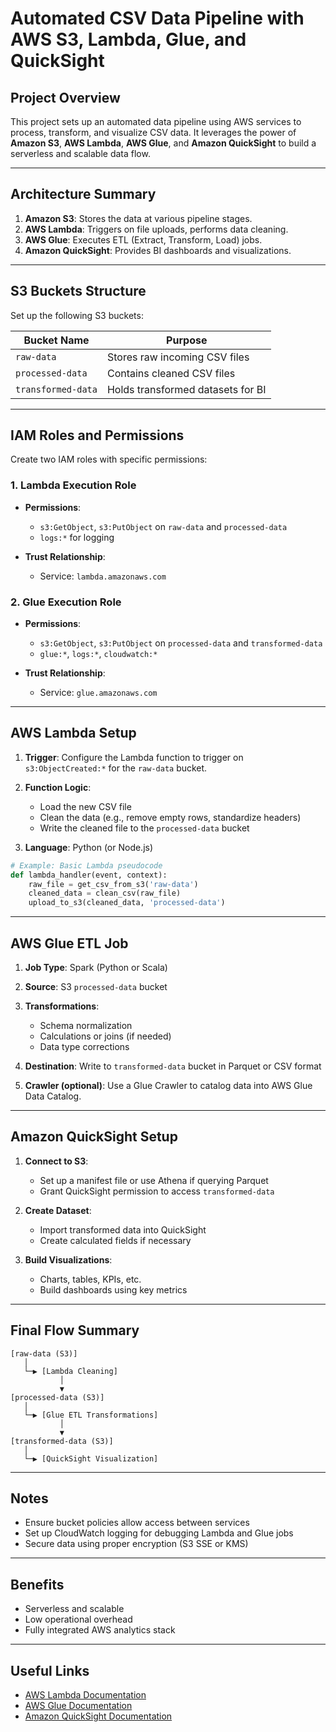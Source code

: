 # Automated CSV Data Pipeline with AWS S3, Lambda, Glue, and QuickSight

##  Project Overview

This project sets up an automated data pipeline using AWS services to process, transform, and visualize CSV data. It leverages the power of **Amazon S3**, **AWS Lambda**, **AWS Glue**, and **Amazon QuickSight** to build a serverless and scalable data flow.

---

##  Architecture Summary

1. **Amazon S3**: Stores the data at various pipeline stages.
2. **AWS Lambda**: Triggers on file uploads, performs data cleaning.
3. **AWS Glue**: Executes ETL (Extract, Transform, Load) jobs.
4. **Amazon QuickSight**: Provides BI dashboards and visualizations.

---

##  S3 Buckets Structure

Set up the following S3 buckets:

| Bucket Name         | Purpose                              |
|---------------------|--------------------------------------|
| `raw-data`          | Stores raw incoming CSV files        |
| `processed-data`    | Contains cleaned CSV files           |
| `transformed-data`  | Holds transformed datasets for BI    |

---

##  IAM Roles and Permissions

Create two IAM roles with specific permissions:

### 1. Lambda Execution Role

- **Permissions**:
  - `s3:GetObject`, `s3:PutObject` on `raw-data` and `processed-data`
  - `logs:*` for logging

- **Trust Relationship**:
  - Service: `lambda.amazonaws.com`

### 2. Glue Execution Role

- **Permissions**:
  - `s3:GetObject`, `s3:PutObject` on `processed-data` and `transformed-data`
  - `glue:*`, `logs:*`, `cloudwatch:*`

- **Trust Relationship**:
  - Service: `glue.amazonaws.com`

---

##  AWS Lambda Setup

1. **Trigger**: Configure the Lambda function to trigger on `s3:ObjectCreated:*` for the `raw-data` bucket.
2. **Function Logic**:
   - Load the new CSV file
   - Clean the data (e.g., remove empty rows, standardize headers)
   - Write the cleaned file to the `processed-data` bucket

3. **Language**: Python (or Node.js)

```python
# Example: Basic Lambda pseudocode
def lambda_handler(event, context):
    raw_file = get_csv_from_s3('raw-data')
    cleaned_data = clean_csv(raw_file)
    upload_to_s3(cleaned_data, 'processed-data')
```

---

##  AWS Glue ETL Job

1. **Job Type**: Spark (Python or Scala)
2. **Source**: S3 `processed-data` bucket
3. **Transformations**:
   - Schema normalization
   - Calculations or joins (if needed)
   - Data type corrections
4. **Destination**: Write to `transformed-data` bucket in Parquet or CSV format

5. **Crawler (optional)**: Use a Glue Crawler to catalog data into AWS Glue Data Catalog.

---

##  Amazon QuickSight Setup

1. **Connect to S3**:
   - Set up a manifest file or use Athena if querying Parquet
   - Grant QuickSight permission to access `transformed-data`

2. **Create Dataset**:
   - Import transformed data into QuickSight
   - Create calculated fields if necessary

3. **Build Visualizations**:
   - Charts, tables, KPIs, etc.
   - Build dashboards using key metrics

---

##  Final Flow Summary

```text
[raw-data (S3)] 
   │
   └─▶ [Lambda Cleaning]
           │
           ▼
[processed-data (S3)]
   │
   └─▶ [Glue ETL Transformations]
           │
           ▼
[transformed-data (S3)]
   │
   └─▶ [QuickSight Visualization]
```

---

##  Notes

- Ensure bucket policies allow access between services
- Set up CloudWatch logging for debugging Lambda and Glue jobs
- Secure data using proper encryption (S3 SSE or KMS)

---

##  Benefits

- Serverless and scalable
- Low operational overhead
- Fully integrated AWS analytics stack

---

##  Useful Links

- [AWS Lambda Documentation](https://docs.aws.amazon.com/lambda/)
- [AWS Glue Documentation](https://docs.aws.amazon.com/glue/)
- [Amazon QuickSight Documentation](https://docs.aws.amazon.com/quicksight/)
